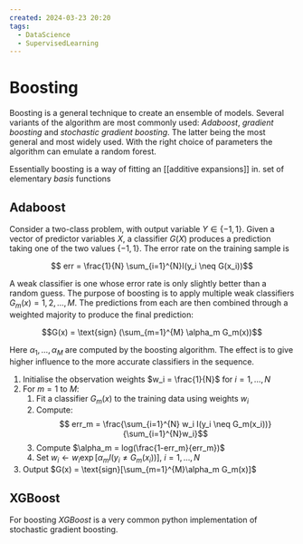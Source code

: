 ```yaml
---
created: 2024-03-23 20:20
tags:
  - DataScience
  - SupervisedLearning
---
```


# Boosting

Boosting is a general technique to create an ensemble of models. Several variants of the algorithm are most commonly used: *Adaboost*, *gradient boosting* and *stochastic gradient boosting*. The latter being the most general and most widely used. With the right choice of parameters the algorithm can emulate a random forest.

Essentially boosting is a way of fitting an [[additive expansions]] in. set of elementary *basis* functions 


## Adaboost

Consider a two-class problem, with output variable $Y \in \{-1, 1 \}$. Given a vector of predictor variables $X$, a classifier $G(X)$ produces a prediction taking one of the two values $\{-1, 1\}$. The error rate on the training sample is 

$$ err = \frac{1}{N} \sum_{i=1}^{N}I(y_i \neq G(x_i))$$

A weak classifier is one whose error rate is only slightly better than a random guess. The purpose of boosting is to apply multiple weak classifiers $G_m(x) = 1, 2, \dots, M$. The predictions from each are then combined through a weighted majority to produce the final prediction:

$$G(x) = \text{sign} (\sum_{m=1}^{M} \alpha_m G_m(x))$$

Here $\alpha_1, \dots, \alpha_M$ are computed by the boosting algorithm. The effect is to give higher influence to the more accurate classifiers in the sequence. 

1. Initialise the observation weights $w_i = \frac{1}{N}$ for $i=1, \dots, N$
2. For $m=1 \text{ to } M$:
	1. Fit a classifier $G_m(x)$ to the training data using weights $w_i$
	2. Compute: $$ err_m = \frac{\sum_{i=1}^{N} w_i I(y_i \neq G_m(x_i))}{\sum_{i=1}^{N}w_i}$$
	3. Compute $\alpha_m = log(\frac{1-err_m}{err_m})$
	4. Set $w_i \leftarrow w_i \exp{[\alpha_m I(y_i \neq G_m(x_i))]}$, $i=1, \dots, N$
3. Output $G(x) = \text{sign}[\sum_{m=1}^{M}\alpha_m G_m(x)]$


## XGBoost

For boosting *XGBoost* is a very common python implementation of stochastic gradient boosting. 
